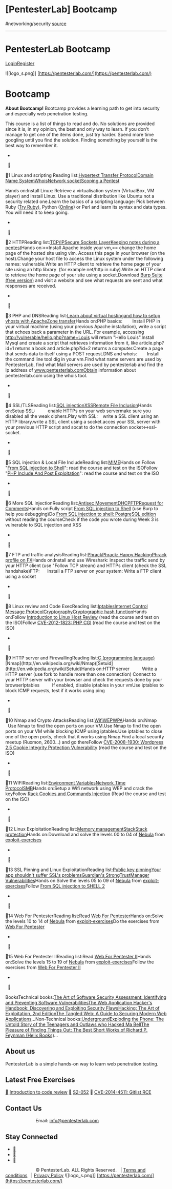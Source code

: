 # [PentesterLab] Bootcamp
#networking/security
[source](https://pentesterlab.com/bootcamp)
- - - -
# PentesterLab Bootcamp
[Login](https://pentesterlab.com/users/sign_in)[Register](https://pentesterlab.com/users/sign_up)

![[logo_s.png]]
[https://pentesterlab.com/](https://pentesterlab.com/)

# Bootcamp
**About Bootcamp!**
Bootcamp provides a learning path to get into security and especially web penetration testing.

This course is a list of things to read and do. No solutions are provided since it is, in my opinion, the best and only way to learn. If you don't manage to get one of the items done, just try harder. Spend more time googling until you find the solution. Finding something by yourself is the best way to remember it.

* 
 


1
Linux and scripting Reading list:[Hypertext Transfer Protocol](http://en.wikipedia.org/wiki/Hypertext_Transfer_Protocol)[Domain Name System](http://en.wikipedia.org/wiki/Domain_Name_System)[Whois](http://en.wikipedia.org/wiki/Whois)[Network socket](http://en.wikipedia.org/wiki/Network_socket)[Scoping a Pentest](https://medium.com/@PentesterLab/scoping-f3547525f9df)

Hands on:Install Linux: Retrieve a virtualisation system (VirtualBox, VM player) and install Linux. Use a traditional distribution like Ubuntu not a security related one.Learn the basics of a scripting language: Pick between Ruby ([Try Ruby](http://tryruby.org/)), Python ([Online](http://repl.it/languages/Python)) or Perl and learn its syntax and data types. You will need it to keep going.

* 
 


2
HTTPReading list:[TCP/IP](http://en.wikipedia.org/wiki/Internet_protocol_suite)[Secure Sockets Layer](http://en.wikipedia.org/wiki/Secure_Sockets_Layer)[Keeping notes during a pentest](https://medium.com/@PentesterLab/keeping-notes-during-a-pentest-security-assessment-code-review-7e6db8091a66)Hands on:==Install Apache inside your vm,== change the home page of the hosted site using vim. Access this page in your browser (on the host).Change your host file to access the Linux system under the following names: vulnerable.Write an HTTP client to retrieve the home page of your site using an http library  (for example net/http in ruby).Write an HTTP client to retrieve the home page of your site using a socket.Download [Burp Suite (free version)](http://www.portswigger.net/burp/downloadfree.html) and visit a website and see what requests are sent and what responses are received.

* 
 


3
PHP and DNSReading list:[Learn about virtual hosting](http://en.wikipedia.org/wiki/Virtual_hosting)[and how to setup vhosts with Apache](http://httpd.apache.org/docs/2.2/vhosts/name-based.html)[Zone transfer](http://www.digininja.org/projects/zonetransferme.php)Hands on:PHP basics:        Install PHP in your virtual machine (using your previous Apache installation), write a script that echoes back a parameter in the URL. For example, accessing [http://vulnerable/hello.php?name=Louis](http://vulnerable/hello.php?name=Louis) will return "Hello Louis".Install Mysql and create a script that retrieves information from it, like article.php?id=1 returns a book and article.php?id=2 returns a computer.Create a page that sends data to itself using a POST request.DNS and whois:        Install the command line tool dig in your vm.Find what name servers are used by PentesterLab, find what Mail servers are used by pentesterlab and find the Ip address of www.pentesterlab.comObtain information about pentesterlab.com using the whois tool.

* 
 


4
SSL/TLSReading list:[SQL injection](http://en.wikipedia.org/wiki/SQL_injection)[XSS](https://en.wikipedia.org/wiki/Cross-site_scripting)[Remote File Inclusion](http://en.wikipedia.org/wiki/Remote_file_inclusion)Hands on:Setup SSL:          enable HTTPs on your web servermake sure you disabled all the weak ciphers.Play with SSL:    write a SSL client using an HTTP library.write a SSL client using a socket.acces your SSL server with your previous HTTP script and socat to do the connection socket<->ssl-socket.

* 
 


5
SQL injection & Local File IncludeReading list:[MIME](http://en.wikipedia.org/wiki/MIME)Hands on:Follow "[From SQL injection to Shell](https://pentesterlab.com/exercises/from_sqli_to_shell/)": read the course and test on the ISOFollow "[PHP Include And Post Exploitation](https://pentesterlab.com/exercises/php_include_and_post_exploitation/)": read the course and test on the ISO

* 
 


6
More SQL injectionReading list:[Antisec Movement](http://en.wikipedia.org/wiki/Antisec_Movement)[DHCP](http://en.wikipedia.org/wiki/DHCP)[FTP](http://en.wikipedia.org/wiki/FTP)[Request for Comments](http://en.wikipedia.org/wiki/Request_for_Comments)Hands on:Fully script [From SQL injection to Shell](https://pentesterlab.com/exercises/from_sqli_to_shell/) (use Burp to help you debugging)Do [From SQL injection to shell: PostgreSQL edition](https://pentesterlab.com/exercises/from_sqli_to_shell_pg_edition/) without reading the courseCheck if the code you wrote during Week 3 is vulnerable to SQL injection and XSS

* 
 


7
FTP and traffic analysisReading list:[Phrack](http://en.wikipedia.org/wiki/Phrack)[Phrack: Happy Hacking](http://phrack.org/issues.html?issue=68&id=7#article)[Phrack profile on FX](http://phrack.org/issues.html?issue=68&id=2#article)Hands on:Install and use Wireshark: inspect the traffic send by your HTTP client (use "Follow TCP stream) and HTTPs client (check the SSL handshake)FTP:      Install a FTP server on your system: Write a FTP client using a socket

* 
 


8
Linux review and Code ExecReading list:[Iptables](http://en.wikipedia.org/wiki/Iptables)[Internet Control Message Protocol](http://en.wikipedia.org/wiki/Internet_Control_Message_Protocol)[Cryptography](http://en.wikipedia.org/wiki/Cryptography)[Cryptographic hash function](http://en.wikipedia.org/wiki/Cryptographic_hash_functions)Hands on:Follow [Introduction to Linux Host Review](https://pentesterlab.com/exercises/linux_host_review/) (read the course and test on the ISO)Follow [CVE-2012-1823: PHP CGI](https://pentesterlab.com/exercises/cve-2012-1823/) (read the course and test on the ISO)

* 
 


9
HTTP server and FirewallingReading list:[C (programming language)](http://en.wikipedia.org/wiki/C_(programming_language))[Nmap](http://en.wikipedia.org/wiki/Nmap)[Setuid](http://en.wikipedia.org/wiki/Setuid)Hands on:HTTP server          Write a HTTP server (use fork to handle more than one connection) Connect to your HTTP server with your browser and check the requests done by your browserIptables          If enabled, disable iptables in your vmUse iptables to block ICMP requests, test if it works using ping

* 
 


10
Nmap and Crypto AttacksReading list:[Wifi](http://en.wikipedia.org/wiki/Wifi)[WEP](http://en.wikipedia.org/wiki/Wired_Equivalent_Privacy)[WPA](http://en.wikipedia.org/wiki/Wi-Fi_Protected_Access)Hands on:Nmap          Use Nmap to find the open ports on your VM.Use Nmap to find the open ports on your VM while blocking ICMP using iptables.Use iptables to close one of the open ports, check that it works using Nmap.Find a local security meetup (Ruxmon, 2600...) and go thereFollow [CVE-2008-1930: Wordpress 2.5 Cookie Integrity Protection Vulnerability](https://pentesterlab.com/exercises/cve-2008-1930/) (read the course and test on the ISO)

* 
 


11
WIFIReading list:[Environment Variables](https://wiki.archlinux.org/index.php/Environment_Variables)[Network Time Protocol](http://en.wikipedia.org/wiki/Network_Time_Protocol)[SMB](http://en.wikipedia.org/wiki/Server_Message_Block)Hands on:Setup a Wifi network using WEP and crack the keyFollow [Rack Cookies and Commands Injection](https://pentesterlab.com/exercises/rack_cookies_and_commands_injection/) (Read the course and test on the ISO)

* 
 


12
Linux ExploitationReading list:[Memory management](http://en.wikipedia.org/wiki/Memory_management)[Stack](http://en.wikipedia.org/wiki/Call_stack)[Stack protection](http://en.wikipedia.org/wiki/Stack_protection)Hands on:Download and solve the levels 00 to 04 of [Nebula](http://exploit-exercises.com/nebula) from [exploit-exercises](http://exploit-exercises.com/)

* 
 


13
SSL Pinning and Linux ExploitationReading list:[Public key pinning](https://www.imperialviolet.org/2011/05/04/pinning.html)[Your app shouldn't suffer SSL's problems](http://www.thoughtcrime.org/blog/authenticity-is-broken-in-ssl-but-your-app-ha/)[Guardian's StrongTrustManager Vulnerabilities](http://www.thoughtcrime.org/blog/strongtrustmanager-mitm/)Hands on:Solve the levels 05 to 09 of [Nebula](http://exploit-exercises.com/nebula) from [exploit-exercises](http://exploit-exercises.com/)Follow [From SQL injection to SHELL 2](https://pentesterlab.com/exercises/from_sqli_to_shell_II/)

* 
 


14
Web For PentesterReading list:Read [Web For Pentester](https://pentesterlab.com/exercises/web_for_pentester/course)Hands on:Solve the levels 10 to 14 of [Nebula](http://exploit-exercises.com/nebula) from [exploit-exercises](http://exploit-exercises.com/)Do the exercises from [Web For Pentester](https://pentesterlab.com/exercises/web_for_pentester/)

* 
 


15
Web For Pentester IIReading list:Read [Web For Pentester II](https://pentesterlab.com/exercises/web_for_pentester_ii/course)Hands on:Solve the levels 15 to 19 of [Nebula](http://exploit-exercises.com/nebula) from [exploit-exercises](http://exploit-exercises.com/)Follow the exercises from [Web For Pentester II](https://pentesterlab.com/exercises/web_for_pentester_II/)

* 
 


BooksTechnical books:[The Art of Software Security Assessment: Identifying and Preventing Software Vulnerabilities](http://www.amazon.com/gp/product/0321444426/ref=as_li_ss_tl?ie=UTF8&tag=pentes-20&linkCode=as2&camp=1789&creative=390957&creativeASIN=0321444426)[The Web Application Hacker's Handbook: Discovering and Exploiting Security Flaws](http://www.amazon.com/gp/product/0470170778/ref=as_li_ss_tl?ie=UTF8&tag=pentes-20&linkCode=as2&camp=1789&creative=390957&creativeASIN=0470170778)[Hacking: The Art of Exploitation, 2nd Edition](http://www.amazon.com/gp/product/1593271441/ref=as_li_ss_tl?ie=UTF8&tag=pentes-20&linkCode=as2&camp=1789&creative=390957&creativeASIN=1593271441)[The Tangled Web: A Guide to Securing Modern Web Applications](http://www.amazon.com/gp/product/1593273886/ref=as_li_ss_tl?ie=UTF8&tag=pentes-20&linkCode=as2&camp=1789&creative=390957&creativeASIN=1593273886)...Non-Technical books:[Underground](http://www.amazon.com/gp/product/0857862596/ref=as_li_ss_tl?ie=UTF8&camp=1789&creative=390957&creativeASIN=0857862596&linkCode=as2&tag=pentes-20)[Exploding the Phone: The Untold Story of the Teenagers and Outlaws who Hacked Ma Bell](http://www.amazon.com/gp/product/080212061X/ref=as_li_ss_tl?ie=UTF8&camp=1789&creative=390957&creativeASIN=080212061X&linkCode=as2&tag=pentes-20)[The Pleasure of Finding Things Out: The Best Short Works of Richard P. Feynman (Helix Books)](http://www.amazon.com/gp/product/0465023959/ref=as_li_ss_tl?ie=UTF8&camp=1789&creative=390957&creativeASIN=0465023959&linkCode=as2&tag=pentes-20)...


## About us
PentesterLab is a simple hands-on way to learn web penetration testing.

## Latest Free Exercises
**[](https://pentesterlab.com/exercises/codereview)**
[Introduction to code review](https://pentesterlab.com/exercises/codereview)
**[](https://pentesterlab.com/exercises/s2-052)**
[S2-052](https://pentesterlab.com/exercises/s2-052)
**[](https://pentesterlab.com/exercises/cve-2014-4511)**
[CVE-2014-4511: Gitlist RCE](https://pentesterlab.com/exercises/cve-2014-4511)

## Contact Us
                        Email: [info@pentesterlab.com](https://pentesterlab.com/bootcampmailto:info@pentesterlab.com)

## Stay Connected

* [](https://www.facebook.com/pentesterlab)
* [](https://twitter.com/PentesterLab)
* [](https://plus.google.com/+Pentesterlab)

                        © PentesterLab. ALL Rights Reserved.   | [Terms and conditions](https://pentesterlab.com/terms)   | [Privacy Policy](https://pentesterlab.com/privacy)
![[logo_s.png]]
[https://pentesterlab.com/](https://pentesterlab.com/)
